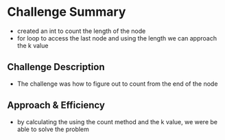 # Challenge Summary
* created an int to count the length of the node
* for loop to access the last node and using the length we can approach the k value 
## Challenge Description
* The challenge was how to figure out to count from the end of the node 
## Approach & Efficiency
* by calculating the using the count method and the k value, we were be able to solve the problem